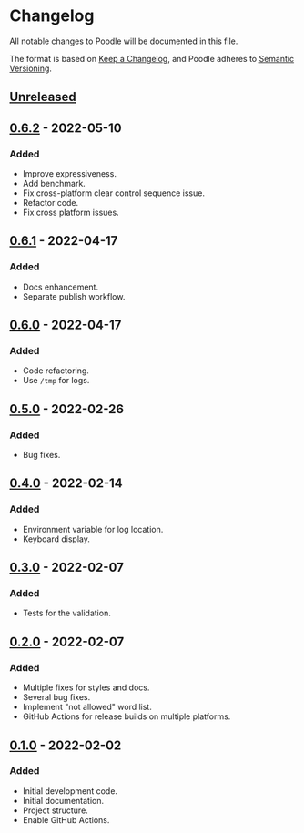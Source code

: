 # Changelog
All notable changes to Poodle will be documented in this file.

The format is based on [Keep a Changelog](https://keepachangelog.com/en/1.0.0/),
and Poodle adheres to [Semantic Versioning](https://semver.org/spec/v2.0.0.html).

## [Unreleased]

## [0.6.2] - 2022-05-10
### Added
- Improve expressiveness.
- Add benchmark.
- Fix cross-platform clear control sequence issue.
- Refactor code.
- Fix cross platform issues.

## [0.6.1] - 2022-04-17
### Added
- Docs enhancement.
- Separate publish workflow.

## [0.6.0] - 2022-04-17
### Added
- Code refactoring.
- Use `/tmp` for logs.

## [0.5.0] - 2022-02-26
### Added
- Bug fixes.

## [0.4.0] - 2022-02-14
### Added
- Environment variable for log location.
- Keyboard display.

## [0.3.0] - 2022-02-07
### Added
- Tests for the validation.

## [0.2.0] - 2022-02-07
### Added
- Multiple fixes for styles and docs.
- Several bug fixes.
- Implement "not allowed" word list.
- GitHub Actions for release builds on multiple platforms.

## [0.1.0] - 2022-02-02
### Added
- Initial development code.
- Initial documentation.
- Project structure.
- Enable GitHub Actions.

[Unreleased]: https://github.com/poyea/poodle/compare/v0.6.2...HEAD
[0.6.2]: https://github.com/poyea/poodle/compare/v0.6.1...v0.6.2
[0.6.1]: https://github.com/poyea/poodle/compare/v0.6.0...v0.6.1
[0.6.0]: https://github.com/poyea/poodle/compare/v0.5.0...v0.6.0
[0.5.0]: https://github.com/poyea/poodle/compare/v0.4.0...v0.5.0
[0.4.0]: https://github.com/poyea/poodle/compare/v0.3.0...v0.4.0
[0.3.0]: https://github.com/poyea/poodle/compare/v0.2.0...v0.3.0
[0.2.0]: https://github.com/poyea/poodle/compare/v0.1.0...v0.2.0
[0.1.0]: https://github.com/poyea/poodle/releases/tag/v0.1.0
